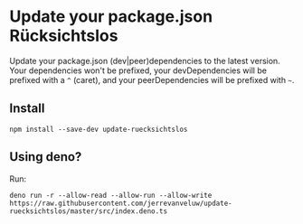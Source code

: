 # Update your package.json Rücksichtslos
Update your package.json (dev|peer)dependencies to the latest version.
Your dependencies won't be prefixed, your devDependencies will be prefixed with
a `^` (caret), and your peerDependencies will be prefixed with `~`.

## Install
```shell
npm install --save-dev update-ruecksichtslos
```

## Using deno?
Run:
```shell
deno run -r --allow-read --allow-run --allow-write https://raw.githubusercontent.com/jerrevanveluw/update-ruecksichtslos/master/src/index.deno.ts
```
